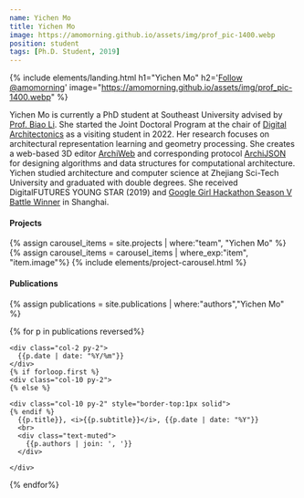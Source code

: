 ```yaml
---
name: Yichen Mo
title: Yichen Mo
image: https://amomorning.github.io/assets/img/prof_pic-1400.webp
position: student
tags: [Ph.D. Student, 2019]
---
```


{% include elements/landing.html h1="Yichen Mo" h2='<a class="github-button" href="https://github.com/amomorning"
  data-size="large" data-show-count="true" aria-label="Follow @amomorning on GitHub">Follow @amomorning</a>'
image="https://amomorning.github.io/assets/img/prof_pic-1400.webp" %}

Yichen Mo is currently a PhD student at Southeast University advised by [Prof. Biao Li](/people/libiao). She started the Joint Doctoral
Program at the chair of [Digital Architectonics](https://www.caad.arch.ethz.ch) as a visiting student in 2022. Her research focuses on architectural representation learning and
geometry processing. She creates a web-based 3D editor [ArchiWeb](https://web.archialgo.com/#/) and corresponding protocol [ArchiJSON](https://www.food4rhino.com/en/app/archijson) for designing
algorithms and data structures for computational architecture. Yichen studied architecture and computer science at
Zhejiang Sci-Tech University and graduated with double degrees. She received DigitalFUTURES YOUNG STAR (2019) and <i class="fab fa-github" data-toggle="tooltip" data-placement="bottom" data-delay="250" title="GitHub Repository"></i> [Google
Girl Hackathon Season V Battle Winner](https://github.com/amomorning/google-girl-hackathon-v) in Shanghai.

<h4 class='text-center my-5'>Projects</h4>

{% assign carousel_items = site.projects | where:"team", "Yichen Mo" %}
{% assign carousel_items = carousel_items | where_exp:"item", "item.image"%}
{% include elements/project-carousel.html %}

<h4 class='text-center my-5'>Publications</h4>

<div class="row">
  {% assign publications = site.publications | where:"authors","Yichen Mo" %}

  {% for p in publications reversed%}

    <div class="col-2 py-2">
      {{p.date | date: "%Y/%m"}}
    </div>
    {% if forloop.first %}
    <div class="col-10 py-2">
    {% else %}

    <div class="col-10 py-2" style="border-top:1px solid">
    {% endif %}
      {{p.title}}, <i>{{p.subtitle}}</i>, {{p.date | date: "%Y"}}
      <br>
      <div class="text-muted">
        {{p.authors | join: ', '}}
      </div>

    </div>

  {% endfor%}
</div>

<br>
<br>
<br>

